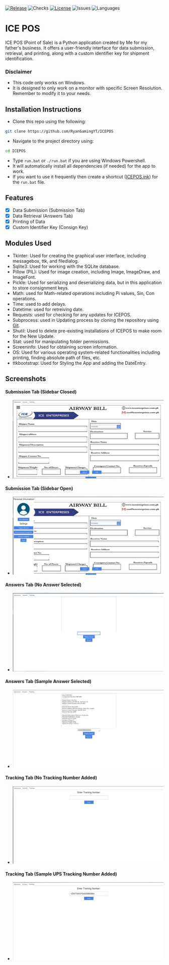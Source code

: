 #

[![Release](https://badgers.space/github/release/RyanGamingYT/ICEPOS)](https://github.com/RyanGamingYT/Notepad/releases/tag/v1.2)
![Checks](https://badgers.space//github/checks/RyanGamingYT/ICEPOS)
[![License](https://badgers.space//github/license/RyanGamingYT/ICEPOS)](LICENSE.txt)
![Issues](https://badgers.space//github/open-issues/RyanGamingYT/ICEPOS)
![Languages](https://img.shields.io/github/languages/top/RyanGamingYT/ICEPOS)

#

# ICE POS

ICE POS (Point of Sale) is a Python application created by Me for my father's business. It offers a user-friendly
interface for data submission, retrieval, and printing, along with a custom identifier key for shipment identification.

### Disclaimer

- This code only works on Windows.
- It is designed to only work on a monitor with specific Screen Resolution. Remember to modify it to your needs.

## Installation Instructions

- Clone this repo using the following:

```bash
git clone https://github.com/RyanGamingYT/ICEPOS
```

- Navigate to the project directory using:

```bash
cd ICEPOS
```

- Type `run.bat` or `./run.bat` if you are using Windows Powershell.
- It will automatically install all dependencies (if needed) for the app to work.
- If you want to use it frequently then create a shortcut ([ICEPOS.ink](ICE%20POS.lnk)) for the `run.bat` file.

## Features

- [x] Data Submission (Submission Tab)
- [x] Data Retrieval (Answers Tab)
- [x] Printing of Data
- [x] Custom Identifier Key (Consign Key)

## Modules Used

- Tkinter: Used for creating the graphical user interface, including messagebox, ttk, and filedialog.
- Sqlite3: Used for working with the SQLite database.
- Pillow (PIL): Used for image creation, including Image, ImageDraw, and ImageFont.
- Pickle: Used for serializing and deserializing data, but in this application to store consignment keys.
- Math: used for Math-related operations including Pi values, Sin, Con operations.
- Time: used to add delays.
- Datetime: used for retreiving date.
- Requests: used for checking for any updates for ICEPOS.
- Subprocess: used in Updating process by cloning the repository using [Git](https://www.git-scm.com).
- Shutil: Used to delete pre-existing installations of ICEPOS to make room for the New Update.
- Stat: used for manipulating folder permissions.
- Screeninfo: Used for obtaining screen information.
- OS: Used for various operating system-related functionalities including printing, finding absolute path of files, etc.
- ttkbootstrap: Used for Styling the App and adding the DateEntry.

## Screenshots

#### Submission Tab (Sidebar Closed)

- ![Submission Tab (Sidebar Closed)](screenshots/Submission%20Tab%20(Sidebar%20Closed).JPG)

#### Submission Tab (Sidebar Open)

- ![Submission Tab (Sidebar Open)](screenshots/Submission%20Tab%20(Sidebar%20Open).JPG)

#### Answers Tab (No Answer Selected)

- ![Answers Tab (No Answer Selected)](screenshots/Answers%20Tab%20(No%20Answer%20Selected).JPG)

#### Answers Tab (Sample Answer Selected)

- ![Answers Tab (Sample Answer Selected)](screenshots/Answers%20Tab%20(Sample%20Answer%20Selected).JPG)

#### Tracking Tab (No Tracking Number Added)

- ![Tracking Tab (No Tracking Number Added)](screenshots/Tracking%20Tab%20(No%20Tracking%20Number%20Added).JPG)

#### Tracking Tab (Sample UPS Tracking Number Added)

- ![Tracking Tab (Sample UPS Tracking Number Selected)](screenshots/Tracking%20Tab%20(Sample%20UPS%20Tracking%20Number%20Added).JPG)
